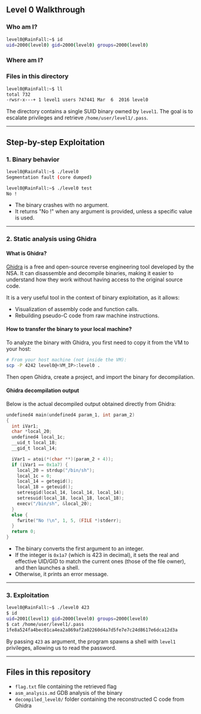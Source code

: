## Level 0 Walkthrough

### Who am I?

```bash
level0@RainFall:~$ id
uid=2000(level0) gid=2000(level0) groups=2000(level0)
```

### Where am I?

### Files in this directory

```bash
level0@RainFall:~$ ll
total 732
-rwsr-x---+ 1 level1 users 747441 Mar  6  2016 level0
```

The directory contains a single SUID binary owned by `level1`. The goal is to escalate privileges and retrieve `/home/user/level1/.pass`.

---

## Step-by-step Exploitation

### 1. Binary behavior

```bash
level0@RainFall:~$ ./level0
Segmentation fault (core dumped)

level0@RainFall:~$ ./level0 test
No !
```

* The binary crashes with no argument.
* It returns "No !" when any argument is provided, unless a specific value is used.

---

### 2. Static analysis using Ghidra

#### What is Ghidra?

[Ghidra](https://ghidra-sre.org/) is a free and open-source reverse engineering tool developed by the NSA. It can disassemble and decompile binaries, making it easier to understand how they work without having access to the original source code.

It is a very useful tool in the context of binary exploitation, as it allows:

* Visualization of assembly code and function calls.
* Rebuilding pseudo-C code from raw machine instructions.

#### How to transfer the binary to your local machine?

To analyze the binary with Ghidra, you first need to copy it from the VM to your host:

```bash
# From your host machine (not inside the VM):
scp -P 4242 level0@<VM_IP>:level0 .
```

Then open Ghidra, create a project, and import the binary for decompilation.

#### Ghidra decompilation output

Below is the actual decompiled output obtained directly from Ghidra:

```c
undefined4 main(undefined4 param_1, int param_2)
{
  int iVar1;
  char *local_20;
  undefined4 local_1c;
  __uid_t local_18;
  __gid_t local_14;

  iVar1 = atoi(*(char **)(param_2 + 4));
  if (iVar1 == 0x1a7) {
    local_20 = strdup("/bin/sh");
    local_1c = 0;
    local_14 = getegid();
    local_18 = geteuid();
    setresgid(local_14, local_14, local_14);
    setresuid(local_18, local_18, local_18);
    execv("/bin/sh", &local_20);
  }
  else {
    fwrite("No !\n", 1, 5, (FILE *)stderr);
  }
  return 0;
}
```

* The binary converts the first argument to an integer.
* If the integer is `0x1a7` (which is 423 in decimal), it sets the real and effective UID/GID to match the current ones (those of the file owner), and then launches a shell.
* Otherwise, it prints an error message.

---

### 3. Exploitation

```bash
level0@RainFall:~$ ./level0 423
$ id
uid=2001(level1) gid=2000(level0) groups=2000(level0)
$ cat /home/user/level1/.pass
1fe8a524fa4bec01ca4ea2a869af2a02260d4a7d5fe7e7c24d8617e6dca12d3a
```

By passing `423` as argument, the program spawns a shell with `level1` privileges, allowing us to read the password.

---

## Files in this repository

* `flag.txt` file containing the retrieved flag  
* `asm_analysis.md` GDB analysis of the binary  
* `decompiled_level0/` folder containing the reconstructed C code from Ghidra  

